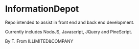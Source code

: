 # InformationDepot
Repo intended to assist in front end and back end development.

Currently includes NodeJS, Javascript, JQuery and PineScript.

By T.
From ILLIMITED&COMPANY
